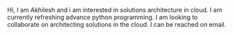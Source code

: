 Hi, I am Akhilesh and i am interested in solutions architecture in cloud. I am currently refreshing advance python programming. I am looking to collaborate on architecting solutions in the cloud.
I can be reached on email.
